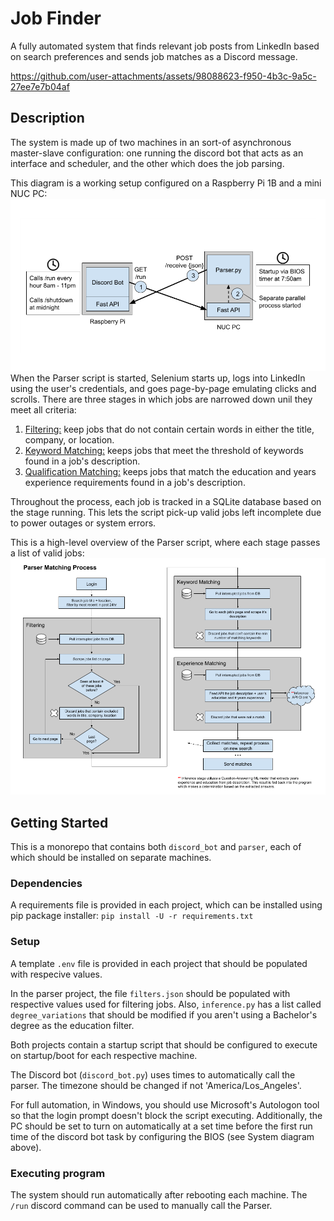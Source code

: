 # Job Finder

A fully automated system that finds relevant job posts from LinkedIn based on search preferences and sends job matches as a Discord message.

https://github.com/user-attachments/assets/98088623-f950-4b3c-9a5c-27ee7e7b04af

## Description

The system is made up of two machines in an sort-of asynchronous master-slave configuration: one running the discord bot that acts as an interface and scheduler, and the other which does the job parsing.

This diagram is a working setup configured on a Raspberry Pi 1B and a mini NUC PC:
![System diagram](/assets/Diagram%201.png)
When the Parser script is started, Selenium starts up, logs into LinkedIn using the user's credentials, and goes page-by-page emulating clicks and scrolls. There are three stages in which jobs are narrowed down unil they meet all criteria:

1. <u>Filtering:</u> keep jobs that do not contain certain words in either the title, company, or location.
2. <u>Keyword Matching:</u> keeps jobs that meet the threshold of keywords found in a job's description.
3. <u>Qualification Matching:</u> keeps jobs that match the education and years experience requirements found in a job's description.

Throughout the process, each job is tracked in a SQLite database based on the stage running. This lets the script pick-up valid jobs left incomplete due to power outages or system errors.

This is a high-level overview of the Parser script, where each stage passes a list of valid jobs:
![Parser overview](/assets/Diagram%202.png)

## Getting Started

This is a monorepo that contains both `discord_bot` and `parser`, each of which should be installed on separate machines.

### Dependencies

A requirements file is provided in each project, which can be installed using pip package installer:
`pip install -U -r requirements.txt`

### Setup

A template `.env` file is provided in each project that should be populated with respecive values.

In the parser project, the file `filters.json` should be populated with respective values used for filtering jobs. Also, `inference.py` has a list called `degree_variations` that should be modified if you aren't using a Bachelor's degree as the education filter.

Both projects contain a startup script that should be configured to execute on startup/boot for each respective machine.

The Discord bot (`discord_bot.py`) uses times to automatically call the parser. The timezone should be changed if not 'America/Los_Angeles'.

For full automation, in Windows, you should use Microsoft's Autologon tool so that the login prompt doesn't block the script executing. Additionally, the PC should be set to turn on automatically at a set time before the first run time of the discord bot task by configuring the BIOS (see System diagram above).

### Executing program

The system should run automatically after rebooting each machine. The `/run` discord command can be used to manually call the Parser.
